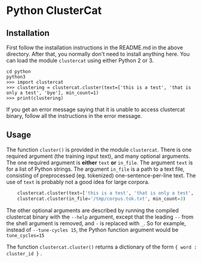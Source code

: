 # Python ClusterCat


## Installation
First follow the installation instructions in the README.md in the above directory.
After that, you normally don't need to install anything here.  You can load the module `clustercat` using either Python 2 or 3.

    cd python
    python3
    >>> import clustercat
    >>> clustering = clustercat.cluster(text=['this is a test', 'that is only a test', 'bye'], min_count=1)
    >>> print(clustering)

If you get an error message saying that it is unable to access clustercat binary, follow all the instructions in the error message.

## Usage
The function `cluster()` is provided in the module `clustercat`.  There is one required argument (the training input text), and many optional arguments.  The one required argument is **either** `text` **or** `in_file`.  The argument `text` is for a list of Python strings.  The argument `in_file` is a path to a text file, consisting of preprocessed (eg. tokenized) one-sentence-per-line text.  The use of `text` is probably not a good idea for large corpora.

```Python
    clustercat.cluster(text=['this is a test', 'that is only a test', 'bye'], min_count=1)
    clustercat.cluster(in_file='/tmp/corpus.tok.txt', min_count=3)
```

The other optional arguments are described by running the compiled clustercat binary with the `--help` argument, except that the leading `--` from the shell argument is removed, and `-` is replaced with `_`.  So for example, instead of `--tune-cycles 15`, the Python function argument would be `tune_cycles=15`

The function `clustercat.cluster()` returns a dictionary of the form `{ word : cluster_id }` .
